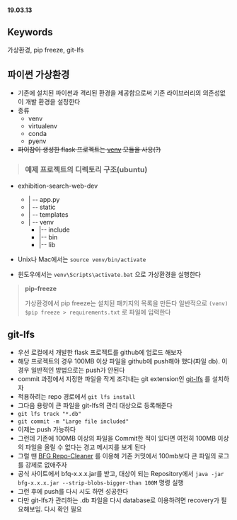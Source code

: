 #### 19.03.13

## Keywords

가상환경, pip freeze, git-lfs

## 파이썬 가상환경

- 기존에 설치된 파이썬과 격리된 환경을 제공함으로써 기존 라이브러리의 의존성없이 개발 환경을 설정한다
- 종류
  - venv
  - virtualenv
  - conda
  - pyenv
- ~~파이참이 생성한 flask 프로젝트는 [venv](https://docs.python.org/ko/3/library/venv.html#module-venv) 모듈을 사용(?)~~


> ### 예제 프로젝트의 디렉토리 구조(ubuntu)

  - exhibition-search-web-dev
    - | -- app.py
    - | -- static
    - | -- templates
    - | -- venv
      - |-- include
      - |-- bin
      - |-- lib
  
- Unix나 Mac에서는 `source venv/bin/activate`
- 윈도우에서는 `venv\Scripts\activate.bat` 으로 가상환경을 실행한다


> __pip-freeze__
> 
> 가상환경에서 pip freeze는 설치된 패키지의 목록을 만든다
> 일반적으로 `(venv) $pip freeze > requirements.txt` 로 파일에 입력한다


## git-lfs
- 우선 로컬에서 개발한 flask 프로젝트를 github에 업로드 해보자
- 해당 프로젝트의 경우 100MB 이상 파일을 github에 push해야 했다(파일 db). 이 경우 일반적인 방법으로는 push가 안된다
- commit 과정에서 지정한 파일을 작게 조각내는 git extension인 [git-lfs](https://git-lfs.github.com) 를 설치하자
- 적용하려는 repo 경로에서 `git lfs install`
- 그다음 용량이 큰 파일을 git-lfs의 관리 대상으로 등록해준다
- `git lfs track "*.db"`
- `git commit -m "Large file included"`
- 이제는 push 가능하다
- 그런데 기존에 100MB 이상의 파일을 Commit한 적이 있다면 여전히 100MB 이상의 파일을 올릴 수 없다는 경고 메시지를 보게 된다
- 그럴 땐 [BFG Repo-Cleaner](https://rtyley.github.io/bfg-repo-cleaner/) 를 이용해 기존 커밋에서 100mb보다 큰 파일의 로그를 강제로 없애주자
- 공식 사이트에서 bfq-x.x.x.jar를 받고, 대상이 되는 Repository에서 `java -jar bfg-x.x.x.jar --strip-blobs-bigger-than 100M` 명령 실행
- 그런 후에 push를 다시 시도 하면 성공한다
- 다만 git-lfs가 관리하는 .db 파일을 다시 database로 이용하려면 recovery가 필요해보임. 다시 확인 필요